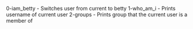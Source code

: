 0-iam_betty - Switches user from current to betty
1-who_am_i - Prints username of current user
2-groups - Prints group that the current user is a member of